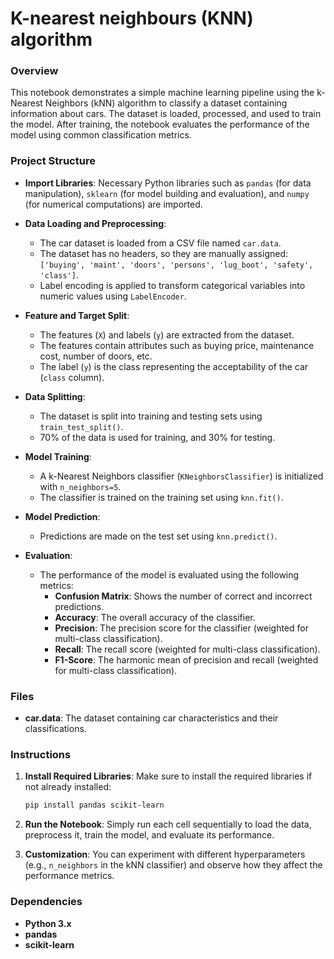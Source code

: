 # K-nearest neighbours (KNN) algorithm 

### Overview

This notebook demonstrates a simple machine learning pipeline using the k-Nearest Neighbors (kNN) algorithm to classify a dataset containing information about cars. The dataset is loaded, processed, and used to train the model. After training, the notebook evaluates the performance of the model using common classification metrics.

### Project Structure
- **Import Libraries**: Necessary Python libraries such as `pandas` (for data manipulation), `sklearn` (for model building and evaluation), and `numpy` (for numerical computations) are imported.
  
- **Data Loading and Preprocessing**: 
  - The car dataset is loaded from a CSV file named `car.data`.
  - The dataset has no headers, so they are manually assigned: `['buying', 'maint', 'doors', 'persons', 'lug_boot', 'safety', 'class']`.
  - Label encoding is applied to transform categorical variables into numeric values using `LabelEncoder`.

- **Feature and Target Split**: 
  - The features (`X`) and labels (`y`) are extracted from the dataset. 
  - The features contain attributes such as buying price, maintenance cost, number of doors, etc.
  - The label (`y`) is the class representing the acceptability of the car (`class` column).

- **Data Splitting**: 
  - The dataset is split into training and testing sets using `train_test_split()`. 
  - 70% of the data is used for training, and 30% for testing.

- **Model Training**: 
  - A k-Nearest Neighbors classifier (`KNeighborsClassifier`) is initialized with `n_neighbors=5`.
  - The classifier is trained on the training set using `knn.fit()`.

- **Model Prediction**: 
  - Predictions are made on the test set using `knn.predict()`.

- **Evaluation**: 
  - The performance of the model is evaluated using the following metrics:
    - **Confusion Matrix**: Shows the number of correct and incorrect predictions.
    - **Accuracy**: The overall accuracy of the classifier.
    - **Precision**: The precision score for the classifier (weighted for multi-class classification).
    - **Recall**: The recall score (weighted for multi-class classification).
    - **F1-Score**: The harmonic mean of precision and recall (weighted for multi-class classification).

### Files
- **car.data**: The dataset containing car characteristics and their classifications.

### Instructions

1. **Install Required Libraries**:
   Make sure to install the required libraries if not already installed:
   ```bash
   pip install pandas scikit-learn
   ```

2. **Run the Notebook**: 
   Simply run each cell sequentially to load the data, preprocess it, train the model, and evaluate its performance.

3. **Customization**: 
   You can experiment with different hyperparameters (e.g., `n_neighbors` in the kNN classifier) and observe how they affect the performance metrics.

### Dependencies

- **Python 3.x**
- **pandas**
- **scikit-learn**

